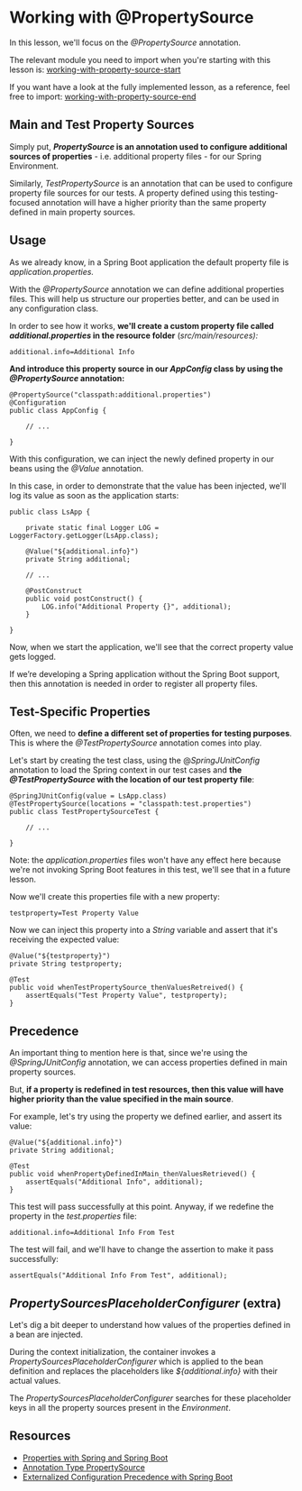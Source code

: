 # Working with @PropertySource

In this lesson, we'll focus on the _@PropertySource_ annotation.

The relevant module you need to import when you're starting with this lesson is: [working-with-property-source-start](https://github.com/eugenp/learn-spring/tree/module3/working-with-property-source-start)

If you want have a look at the fully implemented lesson, as a reference, feel free to import: [working-with-property-source-end](https://github.com/eugenp/learn-spring/tree/module3/working-with-property-source-end)

## Main and Test Property Sources

Simply put, **_PropertySource_ is an annotation used to configure additional sources of properties** - i.e. additional property files - for our Spring Environment.

Similarly, _TestPropertySource_ is an annotation that can be used to configure property file sources for our tests. A property defined using this testing-focused annotation will have a higher priority than the same property defined in main property sources.

## Usage

As we already know, in a Spring Boot application the default property file is _application.properties._

With the _@PropertySource_ annotation we can define additional properties files. This will help us structure our properties better, and can be used in any configuration class.

In order to see how it works, **we'll create a custom property file called _additional.properties_ in the resource folder** (_src/main/resources):_

```
additional.info=Additional Info
```

**And introduce this property source in our _AppConfig_ class by using the _@PropertySource_ annotation:**

```
@PropertySource("classpath:additional.properties")
@Configuration
public class AppConfig {
  
    // ...
    
}
```

With this configuration, we can inject the newly defined property in our beans using the _@Value_ annotation.

In this case, in order to demonstrate that the value has been injected, we'll log its value as soon as the application starts:

```
public class LsApp {

    private static final Logger LOG = LoggerFactory.getLogger(LsApp.class);

    @Value("${additional.info}")
    private String additional;

    // ...

    @PostConstruct
    public void postConstruct() {
        LOG.info("Additional Property {}", additional);
    }

}
```

Now, when we start the application, we'll see that the correct property value gets logged.

If we’re developing a Spring application without the Spring Boot support, then this annotation is needed in order to register all property files.

## Test-Specific Properties

Often, we need to **define a different set of properties for testing purposes**. This is where the _@TestPropertySource_ annotation comes into play.

Let's start by creating the test class, using the @_SpringJUnitConfig_ annotation to load the Spring context in our test cases and **the _@TestPropertySource_ with the location of our test property file**:

```
@SpringJUnitConfig(value = LsApp.class)
@TestPropertySource(locations = "classpath:test.properties")
public class TestPropertySourceTest {
  
    // ...
    
}
```

Note: the _application.properties_ files won't have any effect here because we're not invoking Spring Boot features in this test, we'll see that in a future lesson.

Now we'll create this properties file with a new property:

```
testproperty=Test Property Value
```

Now we can inject this property into a _String_ variable and assert that it's receiving the expected value:

```
@Value("${testproperty}")
private String testproperty;

@Test
public void whenTestPropertySource_thenValuesRetreived() {
    assertEquals("Test Property Value", testproperty);
}
```

## Precedence

An important thing to mention here is that, since we're using the _@SpringJUnitConfig_ annotation, we can access properties defined in main property sources.

But, **if a property is redefined in test resources, then this value will have higher priority than the value specified in the main source**.

For example, let's try using the property we defined earlier, and assert its value:

```
@Value("${additional.info}")
private String additional;

@Test
public void whenPropertyDefinedInMain_thenValuesRetrieved() {
    assertEquals("Additional Info", additional);
}
```

This test will pass successfully at this point. Anyway, if we redefine the property in the _test.properties_ file:

```
additional.info=Additional Info From Test
```

The test will fail, and we'll have to change the assertion to make it pass successfully:

```
assertEquals("Additional Info From Test", additional);
```

## _PropertySourcesPlaceholderConfigurer_ (extra)

Let's dig a bit deeper to understand how values of the properties defined in a bean are injected.

During the context initialization, the container invokes a _PropertySourcesPlaceholderConfigurer_ which is applied to the bean definition and replaces the placeholders like _${additional.info}_ with their actual values.

The _PropertySourcesPlaceholderConfigurer_ searches for these placeholder keys in all the property sources present in the _Environment_.

## Resources
- [Properties with Spring and Spring Boot](https://www.baeldung.com/properties-with-spring)
- [Annotation Type PropertySource](https://docs.spring.io/spring-framework/docs/current/javadoc-api/org/springframework/context/annotation/PropertySource.html)
- [Externalized Configuration Precedence with Spring Boot](https://docs.spring.io/spring-boot/docs/current/reference/html/features.html#features.external-config)
